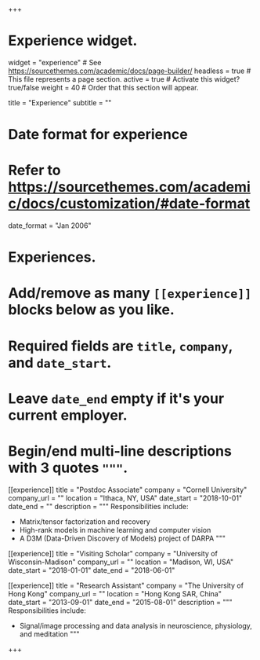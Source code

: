 +++
# Experience widget.
widget = "experience"  # See https://sourcethemes.com/academic/docs/page-builder/
headless = true  # This file represents a page section.
active = true  # Activate this widget? true/false
weight = 40  # Order that this section will appear.

title = "Experience"
subtitle = ""

# Date format for experience
#   Refer to https://sourcethemes.com/academic/docs/customization/#date-format
date_format = "Jan 2006"

# Experiences.
#   Add/remove as many `[[experience]]` blocks below as you like.
#   Required fields are `title`, `company`, and `date_start`.
#   Leave `date_end` empty if it's your current employer.
#   Begin/end multi-line descriptions with 3 quotes `"""`.
[[experience]]
  title = "Postdoc Associate"
  company = "Cornell University"
  company_url = ""
  location = "Ithaca, NY, USA"
  date_start = "2018-10-01"
  date_end = ""
  description = """
  Responsibilities include:
  
  * Matrix/tensor factorization and recovery
  * High-rank models in machine learning and computer vision
  * A D3M (Data-Driven Discovery of Models) project of DARPA 
  """

[[experience]]
  title = "Visiting Scholar"
  company = "University of Wisconsin-Madison"
  company_url = ""
  location = "Madison, WI, USA"
  date_start = "2018-01-01"
  date_end = "2018-06-01"
  
[[experience]]
  title = "Research Assistant"
  company = "The University of Hong Kong"
  company_url = ""
  location = "Hong Kong SAR, China"
  date_start = "2013-09-01"
  date_end = "2015-08-01"
  description = """
  Responsibilities include:
  
  * Signal/image processing and data analysis in neuroscience, physiology, and meditation
  """
  

+++
